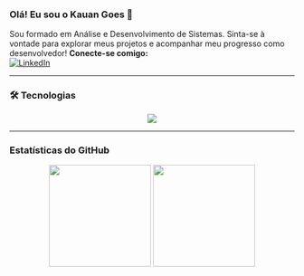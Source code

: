 ### Olá! Eu sou o Kauan Goes 👋

Sou formado em Análise e Desenvolvimento de Sistemas. Sinta-se à vontade para explorar meus projetos e acompanhar meu progresso como desenvolvedor!
**Conecte-se comigo:**
<br>
[![LinkedIn](https://img.shields.io/badge/LinkedIn-0077B5?style=for-the-badge&logo=linkedin&logoColor=white)](https://www.linkedin.com/in/kauan-goes-071b7b252/)

---

### 🛠️ Tecnologias

<div align="center">
  <img src="https://skillicons.dev/icons?i=html,css,js,ts,react,vue,bootstrap,java,c,python,git,c++,postman" />
</div>

---

### Estatísticas do GitHub

<div align="center">
  <img height="180em" src="https://github-readme-stats.vercel.app/api?username=KauanGoes7&show_icons=true&theme=dark" />
  <img height="180em" src="https://github-readme-stats.vercel.app/api/top-langs/?username=KauanGoes7&layout=compact&theme=dark" />
</div>